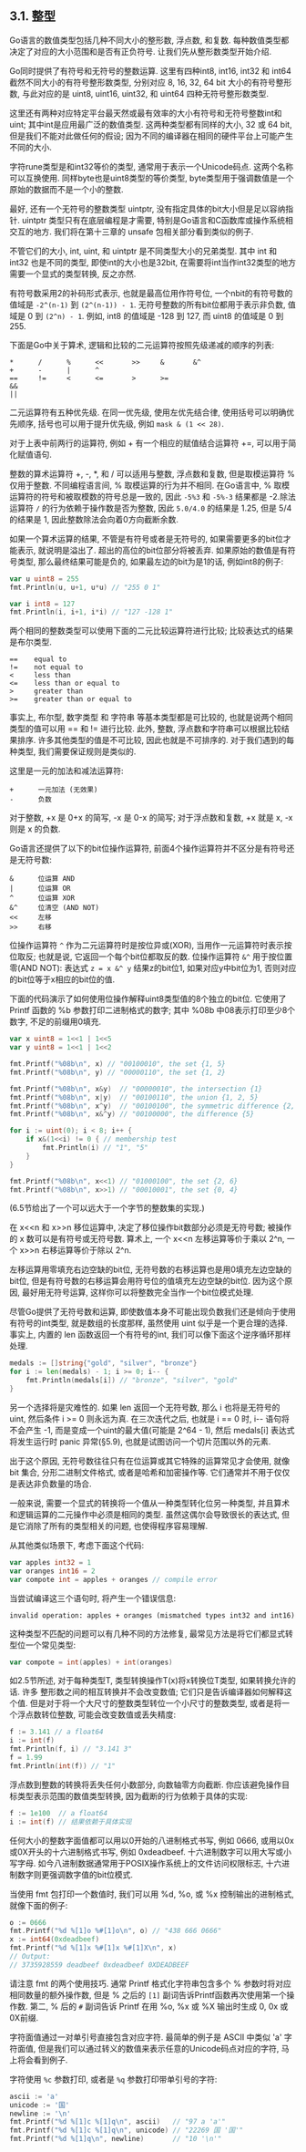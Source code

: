 ## 3.1. 整型

Go语言的数值类型包括几种不同大小的整形数, 浮点数, 和复数. 每种数值类型都决定了对应的大小范围和是否有正负符号. 让我们先从整形数类型开始介绍.

Go同时提供了有符号和无符号的整数运算. 这里有四种int8, int16, int32 和 int64截然不同大小的有符号整形数类型, 分别对应 8, 16, 32, 64 bit 大小的有符号整形数, 与此对应的是 uint8, uint16, uint32, 和 uint64 四种无符号整形数类型.

这里还有两种对应特定平台最天然或最有效率的大小有符号和无符号整数int和uint; 其中int是应用最广泛的数值类型. 这两种类型都有同样的大小, 32 或 64 bit, 但是我们不能对此做任何的假设; 因为不同的编译器在相同的硬件平台上可能产生不同的大小.

字符rune类型是和int32等价的类型, 通常用于表示一个Unicode码点. 这两个名称可以互换使用. 同样byte也是uint8类型的等价类型, byte类型用于强调数值是一个原始的数据而不是一个小的整数.

最好, 还有一个无符号的整数类型 uintptr, 没有指定具体的bit大小但是足以容纳指针. uintptr 类型只有在底层编程是才需要, 特别是Go语言和C函数库或操作系统相交互的地方. 我们将在第十三章的 unsafe 包相关部分看到类似的例子.

不管它们的大小, int, uint, 和 uintptr 是不同类型大小的兄弟类型. 其中 int 和 int32 也是不同的类型, 即使int的大小也是32bit, 在需要将int当作int32类型的地方需要一个显式的类型转换, 反之亦然.

有符号数采用2的补码形式表示, 也就是最高位用作符号位, 一个nbit的有符号数的值域是 `-2^(n-1)` 到 `(2^(n-1)) - 1`. 无符号整数的所有bit位都用于表示非负数, 值域是 0 到 `(2^n) - 1`. 例如, int8 的值域是 -128 到 127, 而 uint8 的值域是 0 到 255.

下面是Go中关于算术, 逻辑和比较的二元运算符按照先级递减的顺序的列表:

```
*      /      %      <<       >>     &       &^
+      -      |      ^
==     !=     <      <=       >      >=
&&
||
```

二元运算符有五种优先级. 在同一优先级, 使用左优先结合律, 使用括号可以明确优先顺序, 括号也可以用于提升优先级, 例如 `mask & (1 << 28)`.

对于上表中前两行的运算符, 例如 + 有一个相应的赋值结合运算符 +=, 可以用于简化赋值语句.

整数的算术运算符 +, -, *, 和 / 可以适用与整数, 浮点数和复数, 但是取模运算符 % 仅用于整数. 不同编程语言间, % 取模运算的行为并不相同. 在Go语言中, % 取模运算符的符号和被取模数的符号总是一致的, 因此 `-5%3` 和 `-5%-3` 结果都是 -2.除法运算符 `/` 的行为依赖于操作数是否为整数, 因此 `5.0/4.0` 的结果是 1.25, 但是 5/4 的结果是 1, 因此整数除法会向着0方向截断余数.


如果一个算术运算的结果, 不管是有符号或者是无符号的, 如果需要更多的bit位才能表示, 就说明是溢出了. 超出的高位的bit位部分将被丢弃. 如果原始的数值是有符号类型, 那么最终结果可能是负的, 如果最左边的bit为是1的话, 例如int8的例子:

```Go
var u uint8 = 255
fmt.Println(u, u+1, u*u) // "255 0 1"

var i int8 = 127
fmt.Println(i, i+1, i*i) // "127 -128 1"
```

两个相同的整数类型可以使用下面的二元比较运算符进行比较; 比较表达式的结果是布尔类型.

```
==    equal to
!=    not equal to
<     less than
<=    less than or equal to
>     greater than
>=    greater than or equal to
```

事实上, 布尔型, 数字类型 和 字符串 等基本类型都是可比较的, 也就是说两个相同类型的值可以用 == 和 != 进行比较. 此外, 整数, 浮点数和字符串可以根据比较结果排序. 许多其他类型的值是不可比较, 因此也就是不可排序的. 对于我们遇到的每种类型, 我们需要保证规则是类似的.

这里是一元的加法和减法运算符:

```
+      一元加法 (无效果)
-      负数
```

对于整数, +x 是 0+x 的简写, -x 是 0-x 的简写; 对于浮点数和复数, +x 就是 x, -x 则是 x 的负数.

Go语言还提供了以下的bit位操作运算符, 前面4个操作运算符并不区分是有符号还是无符号数:

```
&      位运算 AND
|      位运算 OR
^      位运算 XOR
&^     位清空 (AND NOT)
<<     左移
>>     右移
```

位操作运算符 `^` 作为二元运算符时是按位异或(XOR), 当用作一元运算符时表示按位取反; 也就是说, 它返回一个每个bit位都取反的数. 位操作运算符 `&^` 用于按位置零(AND NOT): 表达式 `z = x &^ y` 结果z的bit位1, 如果对应y中bit位为1, 否则对应的bit位等于x相应的bit位的值.



下面的代码演示了如何使用位操作解释uint8类型值的8个独立的bit位. 它使用了 Printf 函数的 %b 参数打印二进制格式的数字; 其中 %08b 中08表示打印至少8个数字, 不足的前缀用0填充.

```Go
var x uint8 = 1<<1 | 1<<5
var y uint8 = 1<<1 | 1<<2

fmt.Printf("%08b\n", x) // "00100010", the set {1, 5}
fmt.Printf("%08b\n", y) // "00000110", the set {1, 2}

fmt.Printf("%08b\n", x&y)  // "00000010", the intersection {1}
fmt.Printf("%08b\n", x|y)  // "00100110", the union {1, 2, 5}
fmt.Printf("%08b\n", x^y)  // "00100100", the symmetric difference {2, 5}
fmt.Printf("%08b\n", x&^y) // "00100000", the difference {5}

for i := uint(0); i < 8; i++ {
	if x&(1<<i) != 0 { // membership test
		fmt.Println(i) // "1", "5"
	}
}

fmt.Printf("%08b\n", x<<1) // "01000100", the set {2, 6}
fmt.Printf("%08b\n", x>>1) // "00010001", the set {0, 4}
```

(6.5节给出了一个可以远大于一个字节的整数集的实现.)

在 x<<n 和 x>>n 移位运算中, 决定了移位操作bit数部分必须是无符号数; 被操作的 x 数可以是有符号或无符号数. 算术上, 一个 x<<n 左移运算等价于乘以 2^n, 一个 x>>n 右移运算等价于除以 2^n.

左移运算用零填充右边空缺的bit位, 无符号数的右移运算也是用0填充左边空缺的bit位, 但是有符号数的右移运算会用符号位的值填充左边空缺的bit位. 因为这个原因, 最好用无符号运算, 这样你可以将整数完全当作一个bit位模式处理.

尽管Go提供了无符号数和运算, 即使数值本身不可能出现负数我们还是倾向于使用有符号的int类型, 就是数组的长度那样, 虽然使用 uint 似乎是一个更合理的选择. 事实上, 内置的 len 函数返回一个有符号的int, 我们可以像下面这个逆序循环那样处理.

```Go
medals := []string{"gold", "silver", "bronze"}
for i := len(medals) - 1; i >= 0; i-- {
	fmt.Println(medals[i]) // "bronze", "silver", "gold"
}
```

另一个选择将是灾难性的. 如果 len 返回一个无符号数, 那么 i 也将是无符号的 uint, 然后条件 i >= 0 则永远为真. 在三次迭代之后, 也就是 i == 0 时, i-- 语句将不会产生 -1, 而是变成一个uint的最大值(可能是 2^64 - 1), 然后 medals[i] 表达式将发生运行时 panic 异常(§5.9), 也就是试图访问一个切片范围以外的元素.

出于这个原因, 无符号数往往只有在位运算或其它特殊的运算常见才会使用, 就像 bit 集合, 分形二进制文件格式, 或者是哈希和加密操作等. 它们通常并不用于仅仅是表达非负数量的场合.

一般来说, 需要一个显式的转换将一个值从一种类型转化位另一种类型, 并且算术和逻辑运算的二元操作中必须是相同的类型. 虽然这偶尔会导致很长的表达式, 但是它消除了所有的类型相关的问题, 也使得程序容易理解.

从其他类似场景下, 考虑下面这个代码:

```Go
var apples int32 = 1
var oranges int16 = 2
var compote int = apples + oranges // compile error
```

当尝试编译这三个语句时, 将产生一个错误信息:

```
invalid operation: apples + oranges (mismatched types int32 and int16)
```

这种类型不匹配的问题可以有几种不同的方法修复, 最常见方法是将它们都显式转型位一个常见类型:

```Go
var compote = int(apples) + int(oranges)
```

如2.5节所述, 对于每种类型T, 类型转换操作T(x)将x转换位T类型, 如果转换允许的话. 许多 整形数之间的相互转换并不会改变数值; 它们只是告诉编译器如何解释这个值. 但是对于将一个大尺寸的整数类型转位一个小尺寸的整数类型, 或者是将一个浮点数转位整数, 可能会改变数值或丢失精度:

```Go
f := 3.141 // a float64
i := int(f)
fmt.Println(f, i) // "3.141 3"
f = 1.99
fmt.Println(int(f)) // "1"
```

浮点数到整数的转换将丢失任何小数部分, 向数轴零方向截断. 你应该避免操作目标类型表示范围的数值类型转换, 因为截断的行为依赖于具体的实现:

```Go
f := 1e100  // a float64
i := int(f) // 结果依赖于具体实现
```

任何大小的整数字面值都可以用以0开始的八进制格式书写, 例如 0666, 或用以0x或0X开头的十六进制格式书写, 例如 0xdeadbeef. 十六进制数字可以用大写或小写字母. 如今八进制数据通常用于POSIX操作系统上的文件访问权限标志, 十六进制数字则更强调数字值的bit位模式.

当使用 fmt 包打印一个数值时, 我们可以用 %d, %o, 或 %x 控制输出的进制格式, 就像下面的例子:

```Go
o := 0666
fmt.Printf("%d %[1]o %#[1]o\n", o) // "438 666 0666"
x := int64(0xdeadbeef)
fmt.Printf("%d %[1]x %#[1]x %#[1]X\n", x)
// Output:
// 3735928559 deadbeef 0xdeadbeef 0XDEADBEEF
```

请注意 fmt 的两个使用技巧. 通常 Printf 格式化字符串包含多个 % 参数时将对应相同数量的额外操作数, 但是 % 之后的 `[1]` 副词告诉Printf函数再次使用第一个操作数. 第二, % 后的 `#` 副词告诉 Printf 在用 %o, %x 或 %X 输出时生成 0, 0x 或 0X前缀.

字符面值通过一对单引号直接包含对应字符. 最简单的例子是 ASCII 中类似 'a' 字符面值, 但是我们可以通过转义的数值来表示任意的Unicode码点对应的字符, 马上将会看到例子.

字符使用 `%c` 参数打印, 或者是 `%q` 参数打印带单引号的字符:

```Go
ascii := 'a'
unicode := '国'
newline := '\n'
fmt.Printf("%d %[1]c %[1]q\n", ascii)   // "97 a 'a'"
fmt.Printf("%d %[1]c %[1]q\n", unicode) // "22269 国 '国'"
fmt.Printf("%d %[1]q\n", newline)       // "10 '\n'"
```


